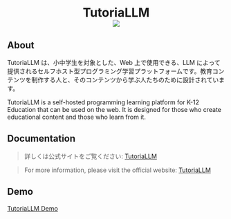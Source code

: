 <h1 align="center">
TutoriaLLM <br /> <a href="https://github.com/google/blockly"><img src="https://tinyurl.com/built-on-blockly" /> </a>
</h1>

## About

TutoriaLLM は、小中学生を対象とした、Web 上で使用できる、LLM によって提供されるセルフホスト型プログラミング学習プラットフォームです。教育コンテンツを制作する人と、そのコンテンツから学ぶ人たちのために設計されています。

TutoriaLLM is a self-hosted programming learning platform for K-12 Education that can be used on the web. It is designed for those who create educational content and those who learn from it.


## Documentation

> 詳しくは公式サイトをご覧ください: [TutoriaLLM](https://tutoriallm.com)

> For more information, please visit the official website: [TutoriaLLM](https://tutoriallm.com/en)

## Demo
[TutoriaLLM Demo](https://tutoriallm.com/demo)